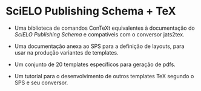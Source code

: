   SciELO Publishing Schema + TeX
  =================================
  
  * Uma biblioteca de comandos ConTeXt equivalentes à documentação do
  *SciELO Publishing Schema* e compatíveis com o conversor jats2tex. 
   
  * Uma documentação anexa ao SPS para a definição de layouts, para usar na produção variantes de templates. 
   
  * Um conjunto de 20 templates específicos para geração de pdfs. 
  
  * Um tutorial para o desenvolvimento de outros templates TeX segundo o SPS e seu conversor.                                                                           
